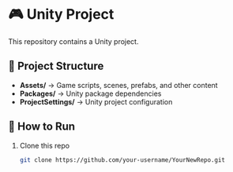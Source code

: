 # 🎮 Unity Project

This repository contains a Unity project.

## 📂 Project Structure
- **Assets/** → Game scripts, scenes, prefabs, and other content  
- **Packages/** → Unity package dependencies  
- **ProjectSettings/** → Unity project configuration  

## 🚀 How to Run
1. Clone this repo  
   ```bash
   git clone https://github.com/your-username/YourNewRepo.git
